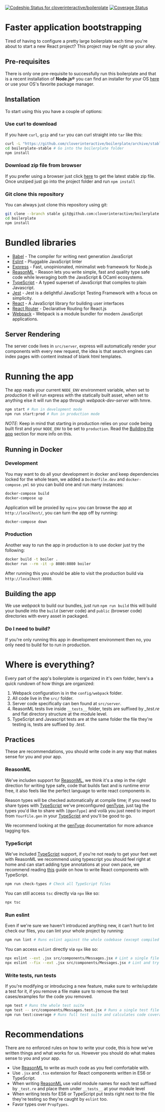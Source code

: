 [ ![Codeship Status for cloverinteractive/boilerplate](https://app.codeship.com/projects/32a66b90-7cbd-0135-5c44-361f0802280c/status?branch=master)](https://app.codeship.com/projects/245775)
[![Coverage Status](https://coveralls.io/repos/github/cloverinteractive/boilerplate/badge.svg)](https://coveralls.io/github/cloverinteractive/boilerplate)

# Faster application bootstrapping

Tired of having to configure a pretty large boilerplate each time you're about to start a new React project? This project
may be right up your alley.

## Pre-requisites

There is only one pre-requisite to successfully run this boilerplate and that is a recent installation of **Node.js®** you can find an installer for your OS [here](https://nodejs.org/en/)
or use your OS's favorite package manager.

## Installation

To start using this you have a couple of options:

### Use curl to download

If you have `curl`, `gzip` and `tar` you can curl straight into `tar` like this:

```sh
curl -L "https://github.com/cloverinteractive/boilerplate/archive/stable.tar.gz" | tar -zxvf -
cd boilerplate-stable # Go into the boilerplate folder
npm install
```

### Download zip file from browser

If you prefer using a browser just click [here](https://github.com/cloverinteractive/boilerplate/archive/stable.zip) to get the latest stable zip file.
Once unziped just go into the project folder and run `npm install`


### Git clone this repository

You can always just clone this repository using git:

```sh
git clone --branch stable git@github.com:cloverinteractive/boilerplate.git
cd boilerplate
npm install
```

# Bundled libraries

* [Babel](https://babeljs.io/) - The compiler for writing next generation JavaScript
* [Eslint](https://eslint.org/) - Pluggable JavaScript linter
* [Express](https://expressjs.com/) - Fast, unopinionated, minimalist web framework for Node.js
* [ReasonML](https://reasonml.github.io/) - Reason lets you write simple, fast and quality type safe code while leveraging both the JavaScript & OCaml ecosystems.
* [TypeScript](https://www.typescriptlang.org/) - A typed superset of JavaScript that compiles to plain Javascript.
* [Jest](https://jestjs.io/) - Jest is a delightful JavaScript Testing Framework with a focus on simplicity.
* [React](https://facebook.github.io/react/) - A JavaScript library for building user interfaces
* [React Router](https://reacttraining.com/react-router/) - Declarative Routing for React.js
* [Webpack](https://webpack.js.org/concepts/) - Webpack is a module bundler for modern JavaScript applications.

## Server Rendering

The server code lives in `src/server`, express will automatically render your components
with every new request, the idea is that search engines can index pages with content instead of blank html templates.

# Running the app

The app reads your current `NODE_ENV` environment variable, when set to *production* it will run express with the statically built asset,
when set to anything else it will run the app through *webpack-dev-server* with hmre.

```sh
npm start # Run in development mode
npm run start:prod # Run in production mode
```

*NOTE*: Keep in mind that starting in production relies on your code being built first and your `NODE_ENV` to be set to
`production`. Read the [Building the app](#building-the-app) section for more info on this.

## Running in Docker

### Development

You may want to do all your development in docker and keep dependencies locked for the whole team, we
added a `Dockerfile.dev` and `docker-compose.yml` so you can build one and run many instances:

```sh
docker-compose build
docker-compose up
```

Application will be proxied by `nginx` you can browse the app at `http://localhost/`, you can turn the app
off by running:

```sh
docker-compose down
```

### Production

Another way to run the app in production is to use docker just try the following:

```sh
docker build -t boiler .
docker run --rm -it -p 8080:8080 boiler
```

After running this you should be able to visit the production build via `http://localhost:8080`.

## Building the app

We use *webpack* to build our bundles, just run `npm run build` this will build your bundle into the `build` (server code) and `public` (browser code)
directories with every asset in packaged.

### Do I need to build?

If you're only running this app in development environment then no, you only need to build for to run in production.

# Where is everything?

Every part of the app's boilerplate is organized in it's own folder, here's a quick rundown of how things are organized:

1. Webpack configuration is in the `config/webpack` folder.
1. All code live in the `src/` folder.
1. Server code specifically can ben found at `src/server`.
1. ReasonML tests live inside `__tests__` folder, tests are suffixed by *_test.re* and flat directory structure at the module level.
1. TypeScript and Javascript tests are at the same folder the file they're testing is, tests are suffixed by *.test*.

## Practices

These are recommendations, you should write code in any way that makes sense for you and your app.

### ReasonML

We've includen support for [ReasonML](https://reasonml.github.io/), we think it's a step in the right direction for writing type safe,
code that builds fast and is runtime error free, it also feels like the perfect language to write react components in.

Reason types will be checked automatically at compile time; if you need to share types with [TypeScript](https://www.typescriptlang.org/)
we've preconfigured [genType](https://github.com/cristianoc/genType), just tag the types you'd like to share with `[@genType]` and voilà
you just need to import from `YourFile.gen` in your [TypeScript](https://www.typescriptlang.org/) and you'll be good to go.

We recommend looking at the [genType](https://github.com/cristianoc/genType) documentation for more advance tagging tips.

### TypeScript

We've included [TypeScript](https://www.typescriptlang.org/) support, if you're not ready to get your feet wet with ReasonML we recommend using 
typescript you should feel right at home and can start adding type annotations at your own pace, we recommend reading
[this](https://www.typescriptlang.org/docs/handbook/react-&-webpack.html#write-some-code) guide on how to write React components with TypeScript.

```sh
npm run check-types # Check all TypeScript files
```

You can still access `tsc` directly via `npx` like so:

```sh
npx tsc
```

### Run eslint

Even if we're sure we haven't introduced anything new, it can't hurt to lint check our files, you can lint your whole project by running:

```sh
npm run lint # Runs eslint against the whole codebase (except compiled code)
```

You can access `eslint` directly via `npx` like so:

```sh
npx eslint --ext .jsx src/components/Messages.jsx # Lint a single file
npx eslint --fix --ext .jsx src/components/Messages.jsx # Lint and try to fix a single file
```

### Write tests, run tests

If you're modifying or introducing a new feature, make sure to write/update a test for it, if you remove a file make sure to remove the test cases/examples for
the code you removed.

```sh
npm test # Runs the whole test suite
npm test -- src/components/Messages.test.jsx # Runs a single test file
npm run test:coverage # Runs full test suite and calculates code coverage
```

# Recommendations

There are no enforced rules on how to write your code, this is how we've written things and what works for us.
However you should do what makes sense to you and your app.

* Use [ReasonML](https://reasonml.github.io/) to write as much code as you feel comfortable with.
* Use `.jsx` and `.tsx` extension for React components written in ES6 or TypeScript.
* When writing [ReasonML](https://reasonml.github.io/) use valid module names for each test suffixed by `_test.re` and place them under `__tests__`
at your module level
* When writing tests for ES6 or TypeScript put tests right next to the file they're testing so they're caught by `eslint` too.
* Favor types over `PropTypes`.
